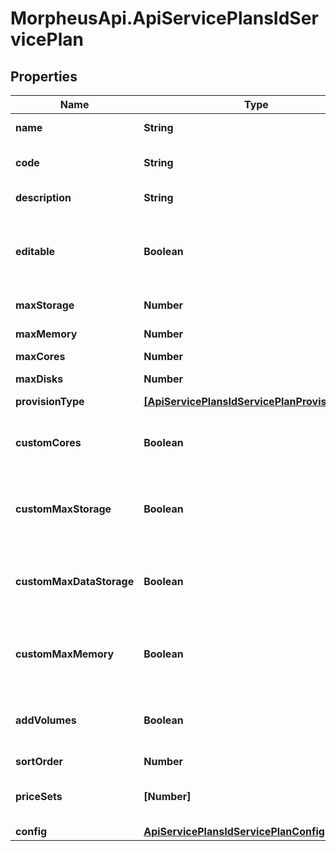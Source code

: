 # MorpheusApi.ApiServicePlansIdServicePlan

## Properties

Name | Type | Description | Notes
------------ | ------------- | ------------- | -------------
**name** | **String** | Service plan name | [optional] 
**code** | **String** | Service plan code, must be unique | [optional] 
**description** | **String** | Service plan description | [optional] 
**editable** | **Boolean** | Can be used to enable / disable the editability of the service plan. | [optional] [default to true]
**maxStorage** | **Number** | Max storage size in bytes | [optional] 
**maxMemory** | **Number** | Max memory size in bytes | [optional] 
**maxCores** | **Number** | Max cores | [optional] 
**maxDisks** | **Number** | Max disks allowed | [optional] 
**provisionType** | [**[ApiServicePlansIdServicePlanProvisionType]**](ApiServicePlansIdServicePlanProvisionType.md) |  | [optional] 
**customCores** | **Boolean** | Can be used to enable / disable customizable cores | [optional] [default to false]
**customMaxStorage** | **Boolean** | Can be used to enable / disable customizable storage | [optional] [default to false]
**customMaxDataStorage** | **Boolean** | Can be used to enable / disable customizable extra volumes. | [optional] [default to false]
**customMaxMemory** | **Boolean** | Can be used to enable / disable customizable memory. | [optional] [default to false]
**addVolumes** | **Boolean** | Can be used to enable / disable ability to add volumes | [optional] [default to false]
**sortOrder** | **Number** | Sort order | [optional] 
**priceSets** | **[Number]** | List of price sets to include in service plan | [optional] 
**config** | [**ApiServicePlansIdServicePlanConfig**](ApiServicePlansIdServicePlanConfig.md) |  | [optional] 


